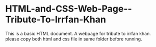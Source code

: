# HTML-and-CSS-Web-Page--Tribute-To-Irrfan-Khan
This is a basic HTML document. A webpage for tribute to irrfan khan.
please copy both html and css file in same folder before running.

